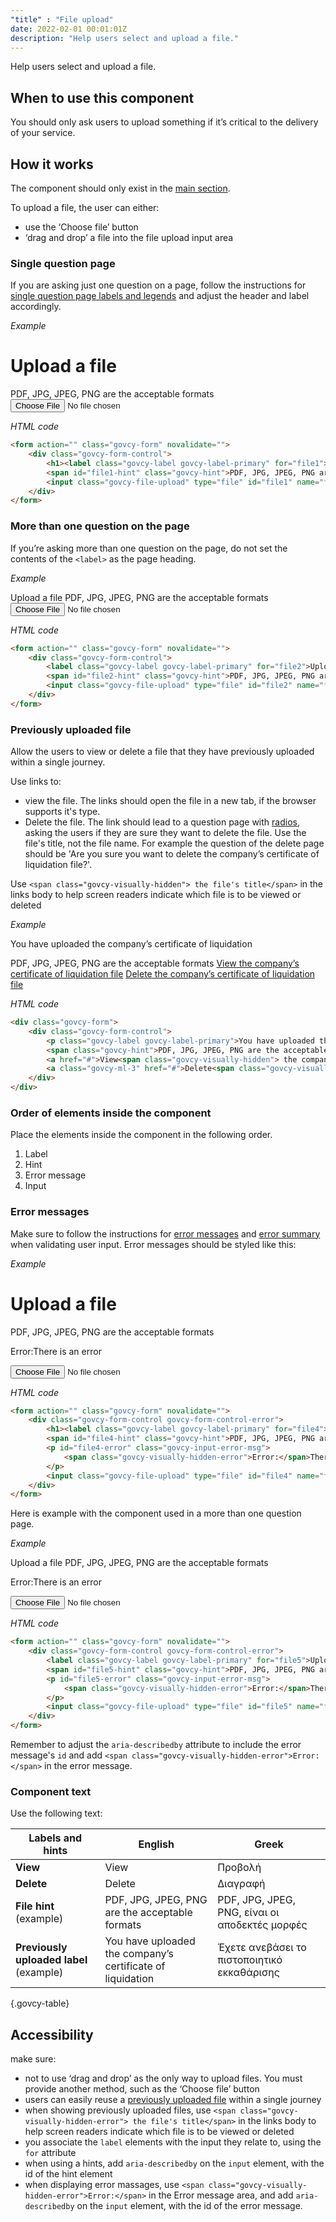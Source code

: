 ```yaml
---
"title" : "File upload"
date: 2022-02-01 00:01:01Z
description: "Help users select and upload a file."
---
```

Help users select and upload a file.

## When to use this component
You should only ask users to upload something if it’s critical to the delivery of your service.

## How it works
The component should only exist in the [main section](../../getting-started/page-template/#sections). 

To upload a file, the user can either:
- use the ‘Choose file’ button
- ‘drag and drop’ a file into the file upload input area

### Single question page
If you are asking just one question on a page, follow the instructions for [single question page labels and legends](../../patterns/labels_and_legend_headings/#single-question-page) and adjust the header and label accordingly.

*Example*
<div class="govcy-container govcy-p-4 govcy-br-1 govcy-br-standard govcy-mb-4">
<div action="" class="govcy-form" novalidate="">
    <div class="govcy-form-control">
        <h1><label class="govcy-label govcy-label-primary" for="file1">Upload a file</label></h1>
        <span id="file1-hint" class="govcy-hint">PDF, JPG, JPEG, PNG are the acceptable formats</span>
        <input class="govcy-file-upload" type="file" id="file1" name="file1" aria-describedby="file1-hint">
    </div>
</div>
</div>

*HTML code*
```html
<form action="" class="govcy-form" novalidate="">
    <div class="govcy-form-control">
        <h1><label class="govcy-label govcy-label-primary" for="file1">Upload a file</label></h1>
        <span id="file1-hint" class="govcy-hint">PDF, JPG, JPEG, PNG are the acceptable formats</span>
        <input class="govcy-file-upload" type="file" id="file1" name="file1" aria-describedby="file1-hint">
    </div>
</form>
```
### More than one question on the page
If you’re asking more than one question on the page, do not set the contents of the `<label>` as the page heading. 

*Example*
<div class="govcy-container govcy-p-4 govcy-br-1 govcy-br-standard govcy-mb-4">
<div action="" class="govcy-form" novalidate="">
    <div class="govcy-form-control">
        <label class="govcy-label govcy-label-primary" for="file2">Upload a file</label>
        <span id="file2-hint" class="govcy-hint">PDF, JPG, JPEG, PNG are the acceptable formats</span>
        <input class="govcy-file-upload" type="file" id="file2" name="file2" aria-describedby="file2-hint">
    </div>
</div>
</div>

*HTML code*
```html
<form action="" class="govcy-form" novalidate="">
    <div class="govcy-form-control">
        <label class="govcy-label govcy-label-primary" for="file2">Upload a file</label>
        <span id="file2-hint" class="govcy-hint">PDF, JPG, JPEG, PNG are the acceptable formats</span>
        <input class="govcy-file-upload" type="file" id="file2" name="file2" aria-describedby="file2-hint">
    </div>
</form>
```
### Previously uploaded file
Allow the users to view or delete a file that they have previously uploaded within a single journey. 

Use links to:
- view the file. The links should open the file in a new tab, if the browser supports it's type.
- Delete the file. The link should lead to a question page with [radios](../radio/), asking the users if they are sure they want to delete the file. Use the file's title, not the file name. For example the question of the delete page should be 'Are you sure you want to delete the company’s certificate of liquidation file?'.

Use `<span class="govcy-visually-hidden"> the file's title</span>` in the links body to help screen readers indicate which file is to be viewed or deleted

*Example*
<div class="govcy-container govcy-p-4 govcy-br-1 govcy-br-standard govcy-mb-4">
<div class="govcy-form">
    <div class="govcy-form-control">
        <p class="govcy-label govcy-label-primary">You have uploaded the company’s certificate of liquidation</p>
        <span class="govcy-hint">PDF, JPG, JPEG, PNG are the acceptable formats</span>
        <a href="#">View<span class="govcy-visually-hidden"> the company’s certificate of liquidation file</span></a>
        <a class="govcy-ml-3" href="#">Delete<span class="govcy-visually-hidden"> the company’s certificate of liquidation file</span></a>
    </div>
</div>
</div>

*HTML code*
```html
<div class="govcy-form">
    <div class="govcy-form-control">
        <p class="govcy-label govcy-label-primary">You have uploaded the company’s certificate of liquidation</p>
        <span class="govcy-hint">PDF, JPG, JPEG, PNG are the acceptable formats</span>
        <a href="#">View<span class="govcy-visually-hidden"> the company’s certificate of liquidation file</span></a>
        <a class="govcy-ml-3" href="#">Delete<span class="govcy-visually-hidden"> the company’s certificate of liquidation file</span></a>
    </div>
</div>
```

### Order of elements inside the component
Place the elements inside the component in the following order.
1. Label
2. Hint
3. Error message
4. Input

### Error messages
Make sure to follow the instructions for [error messages](../error_message) and [error summary](../error_summary) when validating user input. Error messages should be styled like this:

*Example*
<div class="govcy-container govcy-p-4 govcy-br-1 govcy-br-standard govcy-mb-4">
<div action="" class="govcy-form" novalidate="">
    <div class="govcy-form-control govcy-form-control-error">
        <h1><label class="govcy-label govcy-label-primary" for="file4">Upload a file</label></h1>
        <span id="file4-hint" class="govcy-hint">PDF, JPG, JPEG, PNG are the acceptable formats</span>
        <p id="file4-error" class="govcy-input-error-msg">
            <span class="govcy-visually-hidden-error">Error:</span>There is an error
        </p>
        <input class="govcy-file-upload" type="file" id="file4" name="file4" aria-describedby="file4-hint file4-error">
    </div>
</div>
</div>

*HTML code*
```html
<form action="" class="govcy-form" novalidate="">
    <div class="govcy-form-control govcy-form-control-error">
        <h1><label class="govcy-label govcy-label-primary" for="file4">Upload a file</label></h1>
        <span id="file4-hint" class="govcy-hint">PDF, JPG, JPEG, PNG are the acceptable formats</span>
        <p id="file4-error" class="govcy-input-error-msg">
            <span class="govcy-visually-hidden-error">Error:</span>There is an error
        </p>
        <input class="govcy-file-upload" type="file" id="file4" name="file4" aria-describedby="file4-hint file4-error">
    </div>
</form>
```
Here is example with the component used in a more than one question page.

*Example*
<div class="govcy-container govcy-p-4 govcy-br-1 govcy-br-standard govcy-mb-4">
<div action="" class="govcy-form" novalidate="">
    <div class="govcy-form-control govcy-form-control-error">
        <label class="govcy-label govcy-label-primary" for="file5">Upload a file</label>
        <span id="file5-hint" class="govcy-hint">PDF, JPG, JPEG, PNG are the acceptable formats</span>
        <p id="file5-error" class="govcy-input-error-msg">
            <span class="govcy-visually-hidden-error">Error:</span>There is an error
        </p>
        <input class="govcy-file-upload" type="file" id="file5" name="file5" aria-describedby="file5-hint file5-error">
    </div>
</div>
</div>

*HTML code*
```html
<form action="" class="govcy-form" novalidate="">
    <div class="govcy-form-control govcy-form-control-error">
        <label class="govcy-label govcy-label-primary" for="file5">Upload a file</label>
        <span id="file5-hint" class="govcy-hint">PDF, JPG, JPEG, PNG are the acceptable formats</span>
        <p id="file5-error" class="govcy-input-error-msg">
            <span class="govcy-visually-hidden-error">Error:</span>There is an error
        </p>
        <input class="govcy-file-upload" type="file" id="file5" name="file5" aria-describedby="file5-hint file5-error">
    </div>
</form>
```
Remember to adjust the `aria-describedby` attribute to include the error message's `id` and add  `<span class="govcy-visually-hidden-error">Error:</span>` in the error message.

### Component text
Use the following text:

| Labels and hints                        | English                                                    | Greek                                          |
| --------------------------------------- | ---------------------------------------------------------- | ---------------------------------------------- |
| **View**                                | View                                                       | Προβολή                                        |
| **Delete**                              | Delete                                                     | Διαγραφή                                       |
| **File hint** (example)                 | PDF, JPG, JPEG, PNG are the acceptable formats             | PDF, JPG, JPEG, PNG, είναι οι αποδεκτές μορφές |
| **Previously uploaded label** (example) | You have uploaded the company’s certificate of liquidation | Έχετε ανεβάσει το πιστοποιητικό εκκαθάρισης    |

{.govcy-table}

## Accessibility
make sure:
- not to use ‘drag and drop’ as the only way to upload files. You must provide another method, such as the ‘Choose file’ button
- users can easily reuse a [previously uploaded file](#previously-uploaded-file) within a single journey
- when showing previously uploaded files, use `<span class="govcy-visually-hidden-error"> the file's title</span>` in the links body to help screen readers indicate which file is to be viewed or deleted
- you associate the `label` elements with the input they relate to, using the `for` attribute
- when using a hints, add  `aria-describedby` on the `input` element, with the id of the hint element 
- when displaying error massages, use `<span class="govcy-visually-hidden-error">Error:</span>` in the Error message area, and add  `aria-describedby` on the `input` element, with the id of the error message. 